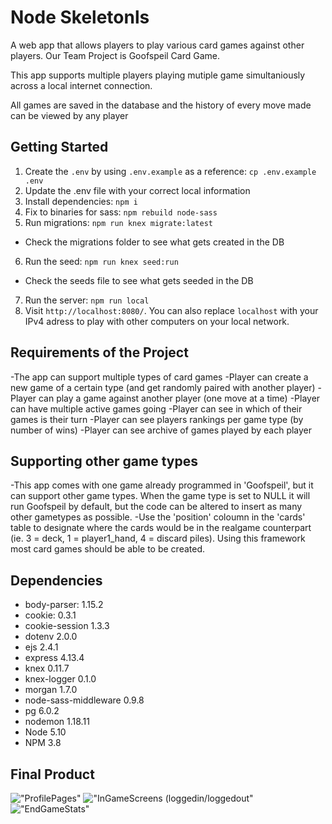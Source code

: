 # Node Skeletonls
A web app that allows players to play various card games against other players. Our Team Project is Goofspeil Card Game.

This app supports multiple players playing mutiple game simultaniously across a local internet connection.

All games are saved in the database and the history of every move made can be viewed by any player


## Getting Started

1. Create the `.env` by using `.env.example` as a reference: `cp .env.example .env`
2. Update the .env file with your correct local information
3. Install dependencies: `npm i`
4. Fix to binaries for sass: `npm rebuild node-sass`
5. Run migrations: `npm run knex migrate:latest`
  - Check the migrations folder to see what gets created in the DB
6. Run the seed: `npm run knex seed:run`
  - Check the seeds file to see what gets seeded in the DB
7. Run the server: `npm run local`
8. Visit `http://localhost:8080/`. You can also replace `localhost` with your IPv4 adress to play with other computers on your local network.

## Requirements of the Project

  -The app can support multiple types of card games
  -Player can create a new game of a certain type (and get randomly paired with another player)
  -Player can play a game against another player (one move at a time)
  -Player can have multiple active games going
  -Player can see in which of their games is their turn
  -Player can see players rankings per game type (by number of wins)
  -Player can see archive of games played by each player

## Supporting other game types

  -This app comes with one game already programmed in 'Goofspeil', but it can support other game types. When the game type is set to NULL it will run Goofspeil by default, but the code can be altered to insert as many other gametypes as possible.
  -Use the 'position' coloumn in the 'cards' table to designate where the cards would be in the realgame counterpart (ie. 3 = deck, 1 = player1_hand, 4 = discard piles). Using this framework most card games should be able to be created.


## Dependencies



- body-parser: 1.15.2
- cookie:  0.3.1
- cookie-session 1.3.3
- dotenv  2.0.0
- ejs 2.4.1
- express 4.13.4
- knex 0.11.7
- knex-logger 0.1.0
- morgan 1.7.0
- node-sass-middleware 0.9.8
- pg 6.0.2
- nodemon 1.18.11
- Node 5.10
- NPM 3.8

## Final Product

!["ProfilePages"](https://github.com/juliantomlin/card_game_midterm/blob/master/docs/profile_screens.png)
!["InGameScreens (loggedin/loggedout"](https://github.com/juliantomlin/card_game_midterm/blob/master/docs/card_game_board.png)
!["EndGameStats"](https://github.com/juliantomlin/card_game_midterm/blob/master/docs/endgame_stats.png)







